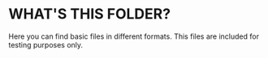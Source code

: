 # WHAT'S THIS FOLDER?
Here you can find basic files in different formats. This files are included for testing purposes only.
